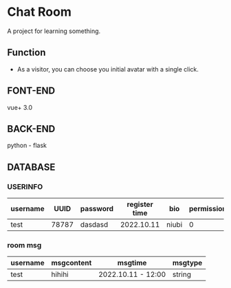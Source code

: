 # Chat Room
A project for learning something.


## Function
- As a visitor, you can choose you initial avatar with a single click.

## FONT-END
vue+ 3.0

## BACK-END
python - flask

## DATABASE

### USERINFO

| username | UUID | password | register time | bio | permission |
| -------- | ---- | -------- | ------------- | -------- | ---------- |
| test | 78787 | dasdasd | 2022.10.11 | niubi | 0 |

### room msg
| username | msgcontent | msgtime | msgtype | 
| -------- | ---------- | ------  | ------- | 
| test | hihihi | 2022.10.11 - 12:00 | string |